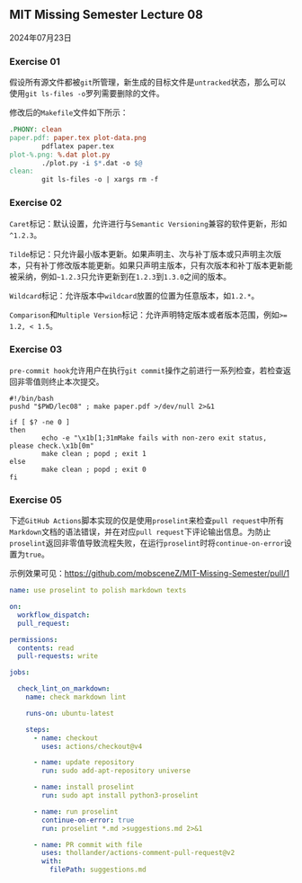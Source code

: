 ## MIT Missing Semester Lecture 08

2024年07月23日

### Exercise 01

假设所有源文件都被`git`所管理，新生成的目标文件是`untracked`状态，那么可以使用`git ls-files -o`罗列需要删除的文件。

修改后的`Makefile`文件如下所示：

```makefile
.PHONY: clean
paper.pdf: paper.tex plot-data.png
        pdflatex paper.tex
plot-%.png: %.dat plot.py
        ./plot.py -i $*.dat -o $@
clean:
        git ls-files -o | xargs rm -f
```



### Exercise 02

`Caret`标记：默认设置，允许进行与`Semantic Versioning`兼容的软件更新，形如`^1.2.3`。

`Tilde`标记：只允许最小版本更新。如果声明主、次与补丁版本或只声明主次版本，只有补丁修改版本能更新。如果只声明主版本，只有次版本和补丁版本更新能被采纳，例如`~1.2.3`只允许更新到在`1.2.3`到`1.3.0`之间的版本。

`Wildcard`标记：允许版本中`wildcard`放置的位置为任意版本，如`1.2.*`。

`Comparison`和`Multiple Version`标记：允许声明特定版本或者版本范围，例如`>= 1.2, < 1.5`。

### Exercise 03

`pre-commit hook`允许用户在执行`git commit`操作之前进行一系列检查，若检查返回非零值则终止本次提交。

```shell
#!/bin/bash
pushd "$PWD/lec08" ; make paper.pdf >/dev/null 2>&1

if [ $? -ne 0 ]
then
        echo -e "\x1b[1;31mMake fails with non-zero exit status, please check.\x1b[0m"
        make clean ; popd ; exit 1
else
        make clean ; popd ; exit 0
fi
```

### Exercise 05

下述`GitHub Actions`脚本实现的仅是使用`proselint`来检查`pull request`中所有`Markdown`文档的语法错误，并在对应`pull request`下评论输出信息。为防止`proselint`返回非零值导致流程失败，在运行`proselint`时将`continue-on-error`设置为`true`。

示例效果可见：https://github.com/mobsceneZ/MIT-Missing-Semester/pull/1

```yaml
name: use proselint to polish markdown texts

on:
  workflow_dispatch:
  pull_request:

permissions:
  contents: read
  pull-requests: write

jobs:

  check_lint_on_markdown:
    name: check markdown lint

    runs-on: ubuntu-latest

    steps:
      - name: checkout
        uses: actions/checkout@v4

      - name: update repository
        run: sudo add-apt-repository universe

      - name: install proselint
        run: sudo apt install python3-proselint

      - name: run proselint
        continue-on-error: true
        run: proselint *.md >suggestions.md 2>&1

      - name: PR commit with file
        uses: thollander/actions-comment-pull-request@v2
        with:
          filePath: suggestions.md
```

